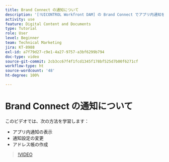 ```yaml
---
title: Brand Connect の通知について
description: '[!UICONTROL Workfront DAM] の Brand Connect でアプリ内通知を表示する方法、通知設定を変更する方法、アドレス帳を作成する方法について説明します。'
activity: use
feature: Digital Content and Documents
type: Tutorial
role: User
level: Beginner
team: Technical Marketing
jira: KT-8988
exl-id: a7f79d27-c9e1-4a27-9757-a3bf6299b794
doc-type: video
source-git-commit: 2cb3cc67f4f1fcd1345f178bf525d7b00f6271cf
workflow-type: ht
source-wordcount: '48'
ht-degree: 100%

---
```


# Brand Connect の通知について

このビデオでは、次の方法を学習します：

* アプリ内通知の表示
* 通知設定の変更
* アドレス帳の作成

>[!VIDEO](https://video.tv.adobe.com/v/335250/?quality=12&learn=on)

